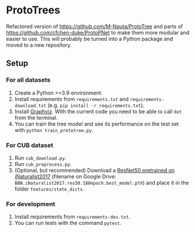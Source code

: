 # ProtoTrees

Refactored version of https://github.com/M-Nauta/ProtoTree and parts of https://github.com/cfchen-duke/ProtoPNet to make them more modular and easier to use.
This will probably be turned into a Python package and moved to a new repository.

## Setup
### For all datasets
1. Create a Python >=3.9 environment.
2. Install requirements from `requirements.txt` and `requirements-download.txt` (e.g. `pip install -r requirements.txt`).
3. Install [Graphviz](https://graphviz.org/). With the current code you need to be able to call `dot` from the terminal.
4. You can train the tree model and see its performance on the test set with `python train_prototree.py`. 

### For CUB dataset
1. Run `cub_download.py`.
2. Run `cub_preprocess.py`.
3. (Optional, but recommended) Download a [ResNet50 pretrained on iNaturalist2017](https://drive.google.com/drive/folders/1yHme1iFQy-Lz_11yZJPlNd9bO_YPKlEU) (filename on Google Drive: `BBN.iNaturalist2017.res50.180epoch.best_model.pth`) and place it in the folder `features/state_dicts`.

### For development
1. Install requirements from `requirements-dev.txt`.
2. You can run tests with the command `pytest`.

